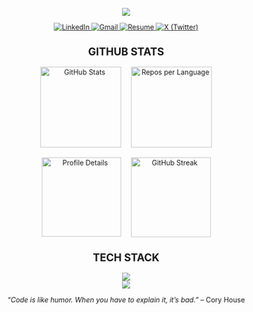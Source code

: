 <p align="center">
<img src="https://readme-typing-svg.herokuapp.com?font=Fira+Code&size=45&pause=600&color=FFB4A2&width=900&height=150&center=true&lines=🎯+Hi%2C+I'm+Durva+Kadam." />
</p>

<p align="center">
  <a href="https://www.linkedin.com/in/durva-kadam-02a22a25a/" target="_blank">
    <img src="https://img.shields.io/badge/LinkedIn-0077B5?style=for-the-badge&logo=linkedin&logoColor=white" alt="LinkedIn"/>
  </a>
  <a href="mailto:durvakadam204@gmail.com" target="_blank">
    <img src="https://img.shields.io/badge/Gmail-D14836?style=for-the-badge&logo=gmail&logoColor=white" alt="Gmail"/>
  </a>
  <a href="https://drive.google.com/file/d/1InqUW_z0zQVcFy15ORfVTn93hSoqKgWx/view" target="_blank">
    <img src="https://img.shields.io/badge/Resume-8A2BE2?style=for-the-badge&logo=readme&logoColor=white" alt="Resume"/>
  </a>
  <a href="https://x.com/durvaakadam" target="_blank">
    <img src="https://img.shields.io/badge/X-000000?style=for-the-badge&logo=x&logoColor=white" alt="X (Twitter)"/>
  </a>
</p>

<h2 align="center"> GITHUB STATS</h2>

<p align="center" style="display: flex; justify-content: center; gap: 20px; flex-wrap: wrap;">
  <!-- GitHub Stats -->
  <img height="163em" src="https://github-readme-stats.vercel.app/api?username=durvaakadam&show_icons=true&count_private=true&include_all_commits=true&theme=dark&hide_border=true" alt="GitHub Stats" />

  <!-- Repos per language -->
  <img height="163em" src="http://github-profile-summary-cards.vercel.app/api/cards/repos-per-language?username=durvaakadam&theme=dark" alt="Repos per Language" />

  <!-- Profile details -->
  <img height="160em" src="http://github-profile-summary-cards.vercel.app/api/cards/profile-details?username=durvaakadam&theme=dark" alt="Profile Details" />

  <!-- Streak -->
  <img height="161em" src="https://streak-stats.demolab.com?user=durvaakadam&locale=en&mode=daily&theme=dark&hide_border=true&border_radius=0&order=3" alt="GitHub Streak" />
</p>

<h2 align="center"> TECH STACK</h2>
<p align="center">
    <img src="https://skillicons.dev/icons?i=react,nodejs,python,js,ts,nextjs,mongodb,mysql,java,tailwind,git,github,firebase" /><br>
    <img src="https://skillicons.dev/icons?i=vscode,postman,express,flask,prisma,postgres,redis,kafka" />
</p>

<p align="center">
  <em>“Code is like humor. When you have to explain it, it’s bad.”</em> – Cory House
</p>
